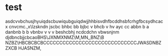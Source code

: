 # test
asdcvvbchusjhyuiqdscbuwiqubguiqdwjjhhbisvdhfbcddhsbfcrhgfbcsydhcacx cnvcmc.,x\lzskndn  jscbc   bhbc  bb bjbc  v          bhcb  v hv    ayc  cc abbn  b a   danbnb b b vbnbv v v v   beshcbhj                                ncdcdchn vbwsnjnm  djdbncbjjcbcaoBHS\JXNMXNMZ\M,MN,,BNZ\B NZBZ\HBCBCBCBCCCCCCCCCCCCCCCCCCCCCCCCCCCCCJWASDNBZ ZXCB HJASNZM,
